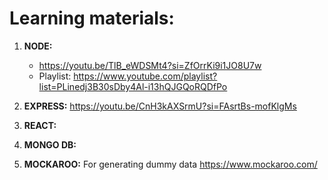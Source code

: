 # Learning materials: 

1. **NODE:** 
    - https://youtu.be/TlB_eWDSMt4?si=ZfOrrKi9i1JO8U7w
    - Playlist: https://www.youtube.com/playlist?list=PLinedj3B30sDby4Al-i13hQJGQoRQDfPo

2. **EXPRESS:** https://youtu.be/CnH3kAXSrmU?si=FAsrtBs-mofKlgMs

3. **REACT:** 

4. **MONGO DB:** 

5. **MOCKAROO:** For generating dummy data
    https://www.mockaroo.com/